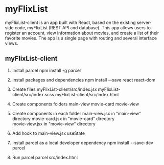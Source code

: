 # myFlixList

myFlixList-client is an app built with React, based on the existing server-side code, myFlixList (REST API and database). This app allows users to register an account, view information about movies, and create a list of their favorite movies. The app is a single page with routing and several interface views.

## myFlixList-client

1. Install parcel
   npm install -g parcel

2. Install packages and dependencies
   npm install --save react react-dom

3. Create files
   myFlixList-client/src/index.jsx
   myFlixList-client/src/index.scss
   myFlixList-client/src/index.html

4. Create components folders
   main-view
   movie-card
   movie-view

5. Create components in each folder
   main-view.jsx in "main-view" directory
   movie-card.jsx in "movie-card" directory  
   movie-view.jsx in "movie-view" directory

6. Add hook to main-view.jsx
   useState

7. Install parcel as a local developer dependency
   npm install --save-dev parcel

8. Run parcel
   parcel src/index.html
